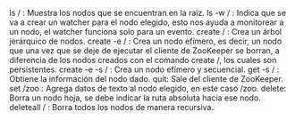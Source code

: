 ls / : Muestra los nodos que se encuentran en la raíz.
ls -w / : Indica que se va a crear un watcher para el nodo elegido, esto nos ayuda a monitorear a un nodo, el watcher funciona solo para un evento.
create / : Crea un árbol jerárquico de nodos.
create -e / : Crea un nodo efímero, es decir, un nodo que una vez que se deje de ejecutar el cliente de ZooKeeper se borran, a diferencia de los nodos creados con el comando create /, los cuales son persistentes.
create -e -s / : Crea un nodo efímero y secuencial.
get -s / : Obtiene la información del nodo dado.
quit: Sale del cliente de ZooKeeper.
set /zoo : Agrega datos de texto al nodo elegido, en este caso /zoo.
delete: Borra un nodo hoja, se debe indicar la ruta absoluta hacia ese nodo.
deleteall / : Borra todos los nodos de manera recursiva.
